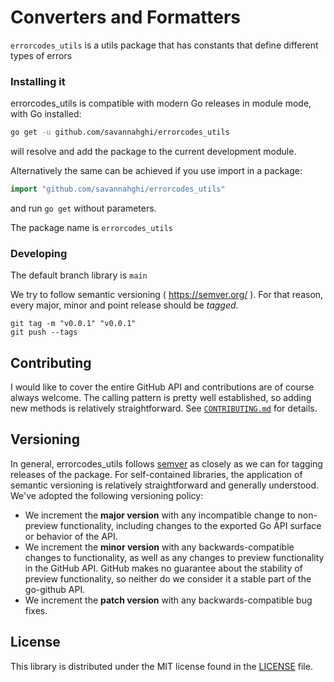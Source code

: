 # Converters and Formatters
`errorcodes_utils` is a utils package that has constants that define different types of errors 

### Installing it
errorcodes_utils is compatible with modern Go releases in module mode, with Go installed:

```bash
go get -u github.com/savannahghi/errorcodes_utils

```
will resolve and add the package to the current development module.

Alternatively the same can be achieved if you use import in a package:

```go
import "github.com/savannahghi/errorcodes_utils"

```
and run `go get` without parameters.

The package name is `errorcodes_utils`


### Developing

The default branch library is `main`

We try to follow semantic versioning ( <https://semver.org/> ). For that reason,
every major, minor and point release should be _tagged_.

```
git tag -m "v0.0.1" "v0.0.1"
git push --tags
```

## Contributing ##
I would like to cover the entire GitHub API and contributions are of course always welcome. The
calling pattern is pretty well established, so adding new methods is relatively
straightforward. See [`CONTRIBUTING.md`](CONTRIBUTING.md) for details.

## Versioning ##

In general, errorcodes_utils follows [semver](https://semver.org/) as closely as we
can for tagging releases of the package. For self-contained libraries, the
application of semantic versioning is relatively straightforward and generally
understood. We've adopted the following
versioning policy:

* We increment the **major version** with any incompatible change to
	non-preview functionality, including changes to the exported Go API surface
	or behavior of the API.
* We increment the **minor version** with any backwards-compatible changes to
	functionality, as well as any changes to preview functionality in the GitHub
	API. GitHub makes no guarantee about the stability of preview functionality,
	so neither do we consider it a stable part of the go-github API.
* We increment the **patch version** with any backwards-compatible bug fixes.

## License ##

This library is distributed under the MIT license found in the [LICENSE](./LICENSE)
file.